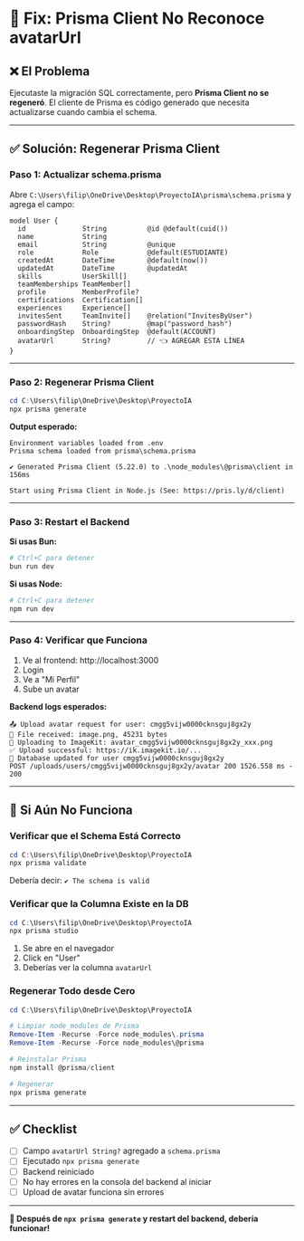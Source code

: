 # 🔧 Fix: Prisma Client No Reconoce avatarUrl

## ❌ El Problema

Ejecutaste la migración SQL correctamente, pero **Prisma Client no se regeneró**. El cliente de Prisma es código generado que necesita actualizarse cuando cambia el schema.

---

## ✅ Solución: Regenerar Prisma Client

### Paso 1: Actualizar schema.prisma

Abre `C:\Users\filip\OneDrive\Desktop\ProyectoIA\prisma\schema.prisma` y agrega el campo:

```prisma
model User {
  id              String          @id @default(cuid())
  name            String
  email           String          @unique
  role            Role            @default(ESTUDIANTE)
  createdAt       DateTime        @default(now())
  updatedAt       DateTime        @updatedAt
  skills          UserSkill[]
  teamMemberships TeamMember[]
  profile         MemberProfile?
  certifications  Certification[]
  experiences     Experience[]
  invitesSent     TeamInvite[]    @relation("InvitesByUser")
  passwordHash    String?         @map("password_hash")
  onboardingStep  OnboardingStep  @default(ACCOUNT)
  avatarUrl       String?         // 👈 AGREGAR ESTA LÍNEA
}
```

---

### Paso 2: Regenerar Prisma Client

```powershell
cd C:\Users\filip\OneDrive\Desktop\ProyectoIA
npx prisma generate
```

**Output esperado:**
```
Environment variables loaded from .env
Prisma schema loaded from prisma\schema.prisma

✔ Generated Prisma Client (5.22.0) to .\node_modules\@prisma\client in 156ms

Start using Prisma Client in Node.js (See: https://pris.ly/d/client)
```

---

### Paso 3: Restart el Backend

**Si usas Bun:**
```powershell
# Ctrl+C para detener
bun run dev
```

**Si usas Node:**
```powershell
# Ctrl+C para detener
npm run dev
```

---

### Paso 4: Verificar que Funciona

1. Ve al frontend: http://localhost:3000
2. Login
3. Ve a "Mi Perfil"
4. Sube un avatar

**Backend logs esperados:**
```
📤 Upload avatar request for user: cmgg5vijw0000cknsguj8gx2y
📁 File received: image.png, 45231 bytes
🚀 Uploading to ImageKit: avatar_cmgg5vijw0000cknsguj8gx2y_xxx.png
✅ Upload successful: https://ik.imagekit.io/...
💾 Database updated for user cmgg5vijw0000cknsguj8gx2y
POST /uploads/users/cmgg5vijw0000cknsguj8gx2y/avatar 200 1526.558 ms - 200
```

---

## 🐛 Si Aún No Funciona

### Verificar que el Schema Está Correcto

```powershell
cd C:\Users\filip\OneDrive\Desktop\ProyectoIA
npx prisma validate
```

Debería decir: `✔ The schema is valid`

### Verificar que la Columna Existe en la DB

```powershell
cd C:\Users\filip\OneDrive\Desktop\ProyectoIA
npx prisma studio
```

1. Se abre en el navegador
2. Click en "User"
3. Deberías ver la columna `avatarUrl`

### Regenerar Todo desde Cero

```powershell
cd C:\Users\filip\OneDrive\Desktop\ProyectoIA

# Limpiar node_modules de Prisma
Remove-Item -Recurse -Force node_modules\.prisma
Remove-Item -Recurse -Force node_modules\@prisma

# Reinstalar Prisma
npm install @prisma/client

# Regenerar
npx prisma generate
```

---

## ✅ Checklist

- [ ] Campo `avatarUrl String?` agregado a `schema.prisma`
- [ ] Ejecutado `npx prisma generate`
- [ ] Backend reiniciado
- [ ] No hay errores en la consola del backend al iniciar
- [ ] Upload de avatar funciona sin errores

---

**🎉 Después de `npx prisma generate` y restart del backend, debería funcionar!**
